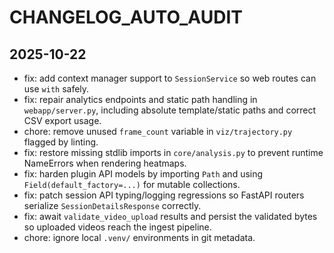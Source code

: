 # CHANGELOG_AUTO_AUDIT

## 2025-10-22
- fix: add context manager support to `SessionService` so web routes can use `with` safely.
- fix: repair analytics endpoints and static path handling in `webapp/server.py`, including absolute template/static paths and correct CSV export usage.
- chore: remove unused `frame_count` variable in `viz/trajectory.py` flagged by linting.
- fix: restore missing stdlib imports in `core/analysis.py` to prevent runtime NameErrors when rendering heatmaps.
- fix: harden plugin API models by importing `Path` and using `Field(default_factory=...)` for mutable collections.
- fix: patch session API typing/logging regressions so FastAPI routers serialize `SessionDetailsResponse` correctly.
- fix: await `validate_video_upload` results and persist the validated bytes so uploaded videos reach the ingest pipeline.
- chore: ignore local `.venv/` environments in git metadata.
